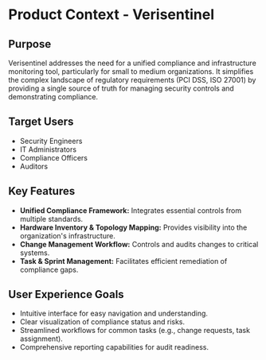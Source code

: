 # Product Context - Verisentinel

## Purpose
Verisentinel addresses the need for a unified compliance and infrastructure monitoring tool, particularly for small to medium organizations. It simplifies the complex landscape of regulatory requirements (PCI DSS, ISO 27001) by providing a single source of truth for managing security controls and demonstrating compliance.

## Target Users
- Security Engineers
- IT Administrators
- Compliance Officers
- Auditors

## Key Features
- **Unified Compliance Framework:** Integrates essential controls from multiple standards.
- **Hardware Inventory & Topology Mapping:** Provides visibility into the organization's infrastructure.
- **Change Management Workflow:** Controls and audits changes to critical systems.
- **Task & Sprint Management:** Facilitates efficient remediation of compliance gaps.

## User Experience Goals
- Intuitive interface for easy navigation and understanding.
- Clear visualization of compliance status and risks.
- Streamlined workflows for common tasks (e.g., change requests, task assignment).
- Comprehensive reporting capabilities for audit readiness.
